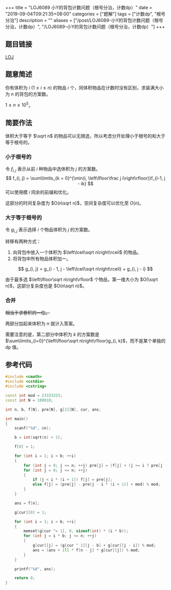 +++
title = "LOJ6089 小Y的背包计数问题（根号分治，计数dp）"
date = "2019-09-04T09:21:35+08:00"
categories = ["题解"]
tags = ["计数dp", "根号分治"]
description = ""
aliases = ["/post/LOJ6089-小Y的背包计数问题（根号分治，计数dp）", "/LOJ6089-小Y的背包计数问题（根号分治，计数dp）"]
+++


## 题目链接

[LOJ](https://loj.ac/problem/6089)

## 题意简述

你有体积为 $i$ ($1\le i\le n$) 的物品 $i$ 个，同体积物品在计数时没有区别，求装满大小为 $n$ 的背包的方案数。

$1\le n\le 10^5$。

<!--more-->

## 简要作法

体积大于等于 $\sqrt n$ 的物品可以无限选，所以考虑分开处理小于根号的和大于等于根号的。

### 小于根号的

令  $f_{i, j}$ 表示从前 $i$ 种物品中选体积为 $j$ 的方案数。
$$
f_{i, j} = \sum\limits_{k = 0}^{\min(i, \left\lfloor\frac j i\right\rfloor)}f_{i-1, j - ik}
$$
可以使用模 $i$ 同余的前缀和优化。

这部分的时间复杂度为 $O(n\sqrt n)$，空间复杂度可以优化至 $O(n)$。

### 大于等于根号的

令 $g_{i, j}$ 表示选择 $i$ 个物品体积为 $j$ 的方案数。

转移有两种方式：

1. 向背包中放入一个体积为 $\left\lceil\sqrt n\right\rceil$ 的物品。
2. 将背包中所有物品体积加一。

$$
g_{i, j} = g_{i - 1, j - \left\lceil\sqrt n\right\rceil} + g_{i, j - i}
$$

由于最多选 $\left\lfloor\sqrt n\right\rfloor$ 个物品，第一维大小为 $O(\sqrt n)$，这部分复杂度也是 $O(n\sqrt n)$。

### 合并

~~相当于求卷积的一位。~~

两部分加起来体积为 $n$ 就计入答案。

需要注意的是，第二部分中体积为 $k$ 的方案数是 $\sum\limits_{i=0}^{\left\lfloor\sqrt n\right\rfloor}g_{i, k}$，而不是某个单独的 dp 值。

## 参考代码

```cpp
#include <cmath>
#include <cstdio>
#include <cstring>

const int mod = 23333333;
const int N = 100010;

int n, b, f[N], pre[N], g[2][N], cur, ans;

int main()
{
    scanf("%d", &n);

    b = int(sqrt(n) + 1);

    f[0] = 1;

    for (int i = 1; i < b; ++i)
    {
        for (int j = 0; j <= n; ++j) pre[j] = (f[j] + (j >= i ? pre[j - i] : 0)) % mod;
        for (int j = 0; j <= n; ++j)
        {
            if (j < i * (i + 1)) f[j] = pre[j];
            else f[j] = (pre[j] - pre[j - i * (i + 1)] + mod) % mod;
        }
    }

    ans = f[n];

    g[cur][0] = 1;

    for (int i = 1; i < b; ++i)
    {
        memset(g[cur ^= 1], 0, sizeof(int) * (i * b));
        for (int j = i * b; j <= n; ++j)
        {
            g[cur][j] = (g[cur ^ 1][j - b] + g[cur][j - i]) % mod;
            ans = (ans + 1ll * f[n - j] * g[cur][j]) % mod;
        }
    }

    printf("%d", ans);

    return 0;
}
```